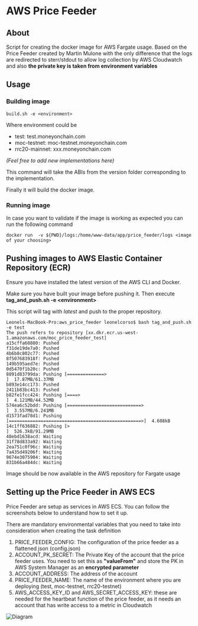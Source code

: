# AWS Price Feeder

## About

Script for creating the docker image for AWS Fargate usage. Based on the Price Feeder created by Martin Mulone with the only difference that the logs are redirected to sterr/stdout to allow log collection by AWS Cloudwatch and also **the private key is taken from environment variables**

## Usage

### **Building image** 
```
build.sh -e <environment>
```

 Where environment could be

* test: test.moneyonchain.com
* moc-testnet: moc-testnet.moneyonchain.com
* rrc20-mainnet: xxx.moneyonchain.com

_(Feel free to add new implementations here)_


This command will take the ABIs from the version folder corresponding to the implementation.

Finally it will build the docker image.

### **Running image**

In case you want to validate if the image is working as expected you can run the following command

```
docker run  -v ${PWD}/logs:/home/www-data/app/price_feeder/logs <image of your choosing>
```

## Pushing images to AWS Elastic Container Repository (ECR)

Ensure you have installed the latest version of the AWS CLI and Docker.

Make sure you have built your image before pushing it. Then execute **tag_and_push.sh -e  &lt;environment>**

This script will tag with _latest_ and push to the proper repository.

```
Leonels-MacBook-Pro:aws_price_feeder leonelcorso$ bash tag_and_push.sh -e test
The push refers to repository [xx.dkr.ecr.us-west-1.amazonaws.com/moc_price_feeder_test]
a15cffa60880: Pushed 
f31de19de7a0: Pushed 
4b6b8c802c77: Pushed 
8f507683918f: Pushed 
149b595aed7e: Pushed 
0d5470f1b20c: Pushed 
8891d83799da: Pushing [==============>                                    ]  17.87MB/61.37MB
b893e14cc173: Pushed 
2411b83bc413: Pushed 
b82fe1fcc424: Pushing [====>                                              ]  4.121MB/44.52MB
574ea6c52bdd: Pushing [============================>                      ]  3.557MB/6.241MB
d1573fad78d1: Pushing [==================================================>]  4.608kB
14c1ff636882: Pushing [>                                                  ]  526.3kB/91.29MB
48ebd1638acd: Waiting 
31f78d833a92: Waiting 
2ea751c0f96c: Waiting 
7a435d49206f: Waiting 
9674e3075904: Waiting 
831b66a484dc: Waiting 
```

Image should be now available in the AWS repository for Fargate usage

## Setting up the Price Feeder in AWS ECS

Price Feeder are setup as services in AWS ECS. You can follow the screenshots below to understand how to set it up.


There are mandatory environmental variables that you need to take into consideration when creating the task definition

1. PRICE_FEEDER_CONFIG: The configuration of the price feeder as a flattened json (config.json)
2. ACCOUNT_PK_SECRET: The Private Key of the account that the price
   feeder uses. You need to set this as **"valueFrom"** and store the PK
   in AWS System Manager as an **encrypted parameter**
3. ACCOUNT_ADDRESS: The address of the account 
4. PRICE_FEEDER_NAME: The name of the environment where you are deploying
  (test, moc-testnet, rrc20-testnet)
5. AWS_ACCESS_KEY_ID and AWS_SECRET_ACCESS_KEY: these are needed for the
  heartbeat function of the price feeder, as it needs an account that
  has write access to a metric in Cloudwatch

![Diagram](./img/env_variables.png)